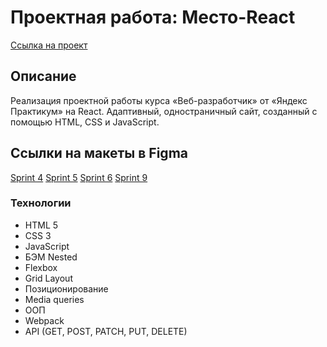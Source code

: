 # Проектная работа: Место-React
[Ссылка на проект](https://sdlmdev.github.io/mesto-react/)

## Описание
Реализация проектной работы курса «Веб-разработчик» от «Яндекс Практикум» на React.
Адаптивный, одностраничный сайт, созданный с помощью HTML, CSS и JavaScript.


## Ссылки на макеты в Figma
[Sprint 4](https://www.figma.com/file/2cn9N9jSkmxD84oJik7xL7/JavaScript.-Sprint-4?node-id=0%3A1)
[Sprint 5](https://www.figma.com/file/bjyvbKKJN2naO0ucURl2Z0/JavaScript.-Sprint-5?node-id=0%3A1)
[Sprint 6](https://www.figma.com/file/kRVLKwYG3d1HGLvh7JFWRT/JavaScript.-Sprint-6?node-id=0%3A1)
[Sprint 9](https://www.figma.com/file/PSdQFRHoxXJFs2FH8IXViF/JavaScript.-Sprint-9?node-id=0%3A1)

### Технологии
* HTML 5
* CSS 3
* JavaScript
* БЭМ Nested
* Flexbox
* Grid Layout
* Позиционирование
* Media queries
* ООП
* Webpack
* API (GET, POST, PATCH, PUT, DELETE)